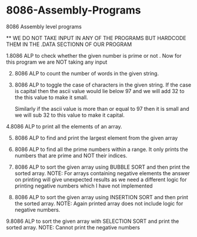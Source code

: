 # 8086-Assembly-Programs
8086 Assembly level programs 

** WE DO NOT TAKE INPUT IN ANY OF THE PROGRAMS BUT HARDCODE THEM IN THE .DATA SECTIONN OF OUR PROGRAM

1.8086 ALP to check whether the given number is prime or not .
      Now for this program we are NOT taking any input  

2. 8086 ALP to count the number of words in the given string.
3. 8086 ALP to toggle the case of characters in the given string. 
      If the case is capital then the ascii value would lie below 97 and we will add 32 to the this value 
      to make it small.
      
      Similarly if the ascii value is more than or equal to 97 then it is small and we will sub 32 to this value
      to make it capital. 
      
4.8086 ALP to print all the elements of an array.

5. 8086 ALP  to find and print the largest element from the given array 

6. 8086 ALP  to find all the prime numbers within a range. It only prints the numbers that are prime and NOT their 
      indices.

7. 8086 ALP to sort the given array  using BUBBLE SORT and then print the sorted array. 
            NOTE: For arrays containing negative elements the answer on printing will give unexpected results as we need a different logic
            for printing negative numbers which I have not implemented 

8. 8086 ALP to sort the given array using INSERTION SORT  and then print the sorted array.
            NOTE: Again printed array does not include logic for negative numbers. 
            
9.8086 ALP to sort the given array with SELECTION SORT and print the sorted array.
      NOTE: Cannot print the negative numbers
